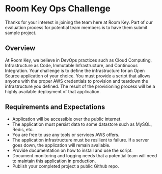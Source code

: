 # Room Key Ops Challenge

Thanks for your interest in joining the team here at Room Key. Part of our evaluation process for potential team members is to have them submit sample project.

## Overview

At Room Key, we believe in DevOps practices such as Cloud Computing, Infrastructure as Code, Immutable Infrastructure, and Continuous Integration. Your challenge is to define the infrastructure for an Open Source application of your choice. You must provide a script that allows anyone with the proper AWS credentials to provision and teardown the infrastructure you defined. The result of the provisioning process will be a highly available deployment of that application.

## Requirements and Expectations

* Application will be accessible over the public internet.
* The application must persist data to some datastore such as MySQL, Redis, etc.
* You are free to use any tools or services AWS offers.
* The application infrastructure must be resilient to failure. If a server goes down, the application will remain available.
* Provide documentation on how to install and use the script.
* Document monitoring and logging needs that a potential team will need to maintain this application in production.  
* Publish your completed project a public Github repo. 
